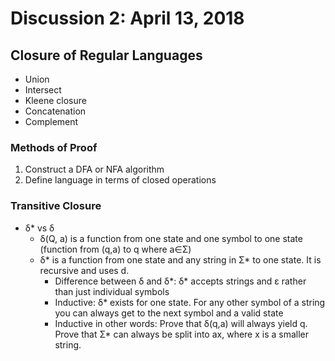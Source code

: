 # Discussion 2: April 13, 2018
## Closure of Regular Languages
* Union
* Intersect
* Kleene closure
* Concatenation
* Complement
### Methods of Proof
1. Construct a DFA or NFA algorithm
2. Define language in terms of closed operations
### Transitive Closure
* δ* vs δ
  * δ(Q, a) is a function from one state and one symbol to one state (function from (q,a) to q where a∈Σ)
  * δ* is a function from one state and any string in Σ* to one state. It is recursive and uses d.
    * Difference between δ and δ*: δ* accepts strings and ɛ rather than just individual symbols
    * Inductive: δ* exists for one state. For any other symbol of a string you can always get to the next symbol and a valid state
    * Inductive in other words: Prove that δ(q,a) will always yield q. Prove that Σ* can always be split into ax, where x is a smaller string.

